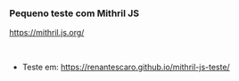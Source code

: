### Pequeno teste com Mithril JS

https://mithril.js.org/

<br>

* Teste em:
https://renantescaro.github.io/mithril-js-teste/
